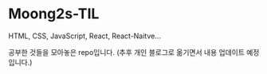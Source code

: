 # Moong2s-TIL
HTML, CSS, JavaScript, React, React-Naitve...


공부한 것들을 모아놓은 repo입니다.
(추후 개인 블로그로 옮기면서 내용 업데이트 예정입니다.)

